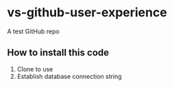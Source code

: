 # vs-github-user-experience
A test GitHub repo

## How to install this code

1.  Clone to use
2.  Establish database connection string
